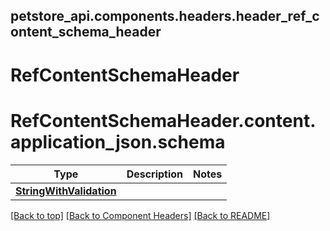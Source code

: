 ## petstore_api.components.headers.header_ref_content_schema_header
# RefContentSchemaHeader

# <a id="header_ref_content_schema_headercontentapplication_jsonschema" >RefContentSchemaHeader.content.application_json.schema</a>
Type | Description  | Notes
------------- | ------------- | -------------
[**StringWithValidation**](../../components/schema/string_with_validation.StringWithValidation.md) |  | 


[[Back to top]](#top) [[Back to Component Headers]](../../../README.md#Component-Headers) [[Back to README]](../../../README.md)
